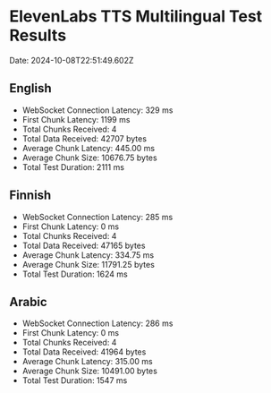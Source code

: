 # ElevenLabs TTS Multilingual Test Results

Date: 2024-10-08T22:51:49.602Z

## English

- WebSocket Connection Latency: 329 ms
- First Chunk Latency: 1199 ms
- Total Chunks Received: 4
- Total Data Received: 42707 bytes
- Average Chunk Latency: 445.00 ms
- Average Chunk Size: 10676.75 bytes
- Total Test Duration: 2111 ms

## Finnish

- WebSocket Connection Latency: 285 ms
- First Chunk Latency: 0 ms
- Total Chunks Received: 4
- Total Data Received: 47165 bytes
- Average Chunk Latency: 334.75 ms
- Average Chunk Size: 11791.25 bytes
- Total Test Duration: 1624 ms

## Arabic

- WebSocket Connection Latency: 286 ms
- First Chunk Latency: 0 ms
- Total Chunks Received: 4
- Total Data Received: 41964 bytes
- Average Chunk Latency: 315.00 ms
- Average Chunk Size: 10491.00 bytes
- Total Test Duration: 1547 ms

